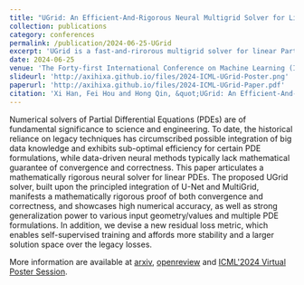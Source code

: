 ```yaml
---
title: "UGrid: An Efficient-And-Rigorous Neural Multigrid Solver for Linear PDEs"
collection: publications
category: conferences
permalink: /publication/2024-06-25-UGrid
excerpt: 'UGrid is a fast-and-rirorous multigrid solver for linear Partial Differential Equations (PDEs).'
date: 2024-06-25
venue: 'The Forty-first International Conference on Machine Learning (ICML'2024)'
slideurl: 'http://axihixa.github.io/files/2024-ICML-UGrid-Poster.png'
paperurl: 'http://axihixa.github.io/files/2024-ICML-UGrid-Paper.pdf'
citation: 'Xi Han, Fei Hou and Hong Qin, &quot;UGrid: An Efficient-And-Rigorous Neural Multigrid Solver for Linear PDEs&quot;, In <i>Proceedings of the 41st International Conference on Machine Learning (ICML)</i>, 2024.'
---
```


Numerical solvers of Partial Differential Equations (PDEs) are of fundamental significance to science and engineering. To date, the historical reliance on legacy techniques has circumscribed possible integration of big data knowledge and exhibits sub-optimal efficiency for certain PDE formulations, while data-driven neural methods typically lack mathematical guarantee of convergence and correctness. This paper articulates a mathematically rigorous neural solver for linear PDEs. The proposed UGrid solver, built upon the principled integration of U-Net and MultiGrid, manifests a mathematically rigorous proof of both convergence and correctness, and showcases high numerical accuracy, as well as strong generalization power to various input geometry/values and multiple PDE formulations. In addition, we devise a new residual loss metric, which enables self-supervised training and affords more stability and a larger solution space over the legacy losses.

More information are available at [arxiv](https://arxiv.org/abs/2408.04846), [openreview](https://openreview.net/forum?id=vFATIZXlCm) and [ICML'2024 Virtual Poster Session](https://icml.cc/virtual/2024/poster/32790). 
